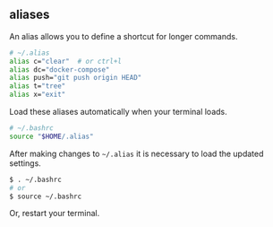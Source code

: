 ## aliases

An alias allows you to define a shortcut for longer commands.

```bash
# ~/.alias
alias c="clear"  # or ctrl+l
alias dc="docker-compose"
alias push="git push origin HEAD"
alias t="tree"
alias x="exit"
```

Load these aliases automatically when your terminal loads.

```bash
# ~/.bashrc
source "$HOME/.alias"
```

After making changes to `~/.alias` it is necessary to load the updated
settings.

```bash
$ . ~/.bashrc
# or
$ source ~/.bashrc
```

Or, restart your terminal.
